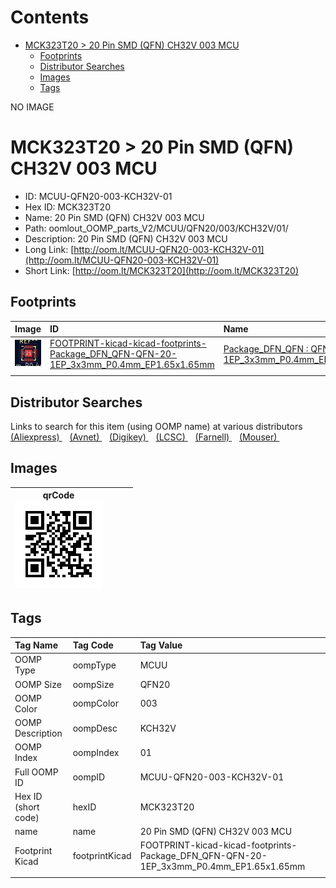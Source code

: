 



Contents
========

* [MCK323T20 > 20 Pin SMD (QFN) CH32V 003 MCU](#mck323t20--20-pin-smd-qfn-ch32v-003-mcu)
	* [Footprints](#footprints)
	* [Distributor Searches](#distributor-searches)
	* [Images](#images)
	* [Tags](#tags)
  
NO IMAGE  
# MCK323T20 > 20 Pin SMD (QFN) CH32V 003 MCU

- ID: MCUU-QFN20-003-KCH32V-01
- Hex ID: MCK323T20
- Name: 20 Pin SMD (QFN) CH32V 003 MCU
- Path: oomlout_OOMP_parts_V2/MCUU/QFN20/003/KCH32V/01/
- Description: 20 Pin SMD (QFN) CH32V 003 MCU
- Long Link: [http://oom.lt/MCUU-QFN20-003-KCH32V-01](http://oom.lt/MCUU-QFN20-003-KCH32V-01)
- Short Link: [http://oom.lt/MCK323T20](http://oom.lt/MCK323T20)

## Footprints
  

|Image|ID|Name|
| :--- | :--- | :--- |
|[![](https://raw.githubusercontent.com/oomlout/oomlout_OOMP_eda_V2/main/FOOTPRINT/kicad/kicad-footprints/Package_DFN_QFN/QFN-20-1EP_3x3mm_P0.4mm_EP1.65x1.65mm/image_140.png)](https://github.com/oomlout/oomlout_OOMP_eda_V2/tree/main/FOOTPRINT/kicad/kicad-footprints/Package_DFN_QFN/QFN-20-1EP_3x3mm_P0.4mm_EP1.65x1.65mm/)|[FOOTPRINT-kicad-kicad-footprints-Package_DFN_QFN-QFN-20-1EP_3x3mm_P0.4mm_EP1.65x1.65mm](https://github.com/oomlout/oomlout_OOMP_eda_V2/tree/main/FOOTPRINT/kicad/kicad-footprints/Package_DFN_QFN/QFN-20-1EP_3x3mm_P0.4mm_EP1.65x1.65mm/)|[Package_DFN_QFN : QFN-20-1EP_3x3mm_P0.4mm_EP1.65x1.65mm](https://github.com/oomlout/oomlout_OOMP_eda_V2/tree/main/FOOTPRINT/kicad/kicad-footprints/Package_DFN_QFN/QFN-20-1EP_3x3mm_P0.4mm_EP1.65x1.65mm/)|
||||

## Distributor Searches
  
Links to search for this item (using OOMP name) at various distributors  
[(Aliexpress) ](https://www.aliexpress.com/wholesale?SearchText=20+Pin+SMD+QFN+CH32V+003+MCU)&nbsp;&nbsp;&nbsp;[(Avnet) ](https://www.avnet.com/shop/us/search/20+Pin+SMD+QFN+CH32V+003+MCU)&nbsp;&nbsp;&nbsp;[(Digikey) ](https://www.digikey.co.uk/en/products/result?s=20+Pin+SMD+QFN+CH32V+003+MCU)&nbsp;&nbsp;&nbsp;[(LCSC) ](https://www.lcsc.com/search?q=20+Pin+SMD+QFN+CH32V+003+MCU)&nbsp;&nbsp;&nbsp;[(Farnell) ](https://uk.farnell.com/search?st=20+Pin+SMD+QFN+CH32V+003+MCU)&nbsp;&nbsp;&nbsp;[(Mouser) ](https://www.mouser.com/c/?q=20+Pin+SMD+QFN+CH32V+003+MCU)&nbsp;&nbsp;&nbsp;
## Images
  

|qrCode<br>[![](https://raw.githubusercontent.com/oomlout/oomlout_OOMP_parts_V2/main/MCUU/QFN20/003/KCH32V/01/qrCode_140.png)](https://github.com/oomlout/oomlout_OOMP_parts_V2/tree/main/MCUU/QFN20/003/KCH32V/01/qrCode.png)||||
| :---: | :---: | :---: | :---: |

## Tags
  

|Tag Name|Tag Code|Tag Value|
| :--- | :--- | :--- |
|OOMP Type|oompType|MCUU|
|OOMP Size|oompSize|QFN20|
|OOMP Color|oompColor|003|
|OOMP Description|oompDesc|KCH32V|
|OOMP Index|oompIndex|01|
|Full OOMP ID|oompID|MCUU-QFN20-003-KCH32V-01|
|Hex ID (short code)|hexID|MCK323T20|
|name|name|20 Pin SMD (QFN) CH32V 003 MCU|
|Footprint Kicad|footprintKicad|FOOTPRINT-kicad-kicad-footprints-Package_DFN_QFN-QFN-20-1EP_3x3mm_P0.4mm_EP1.65x1.65mm|
||||
